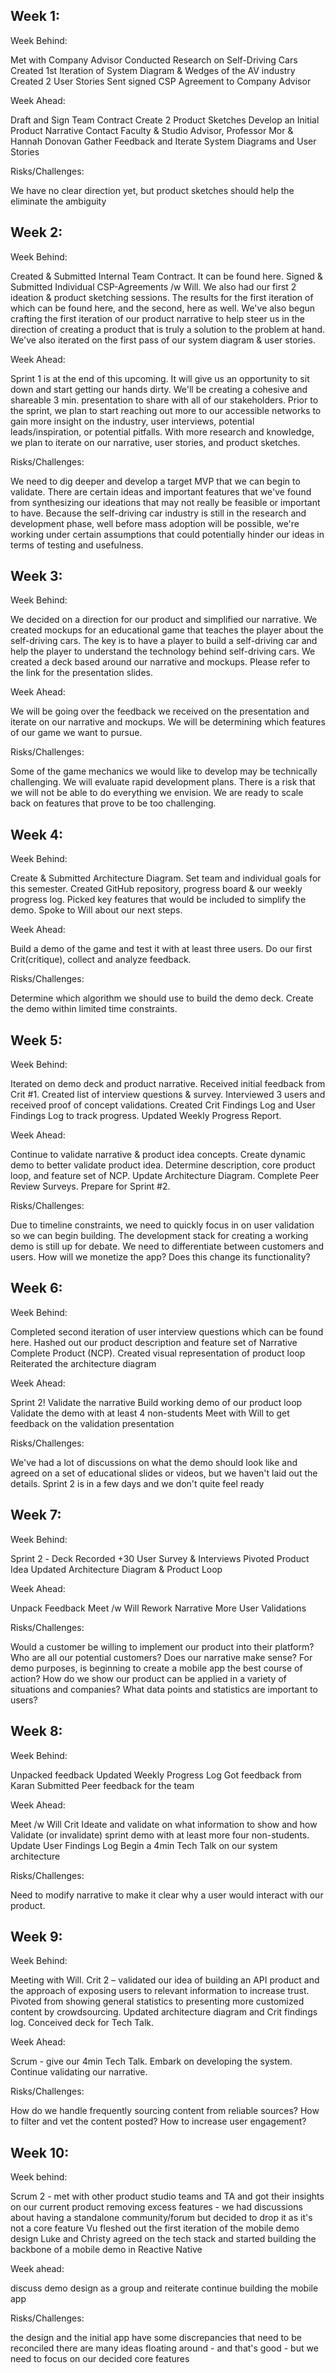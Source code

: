 ## Week 1:

Week Behind:

  Met with Company Advisor
  Conducted Research on Self-Driving Cars
  Created 1st Iteration of System Diagram & Wedges of the AV industry
  Created 2 User Stories
  Sent signed CSP Agreement to Company Advisor

Week Ahead:

  Draft and Sign Team Contract
  Create 2 Product Sketches
  Develop an Initial Product Narrative
  Contact Faculty & Studio Advisor, Professor Mor & Hannah Donovan
  Gather Feedback and Iterate System Diagrams and User Stories

Risks/Challenges:

  We have no clear direction yet, but product sketches should help the eliminate the ambiguity


## Week 2:

Week Behind:

  Created & Submitted Internal Team Contract. It can be found here.
  Signed & Submitted Individual CSP-Agreements /w Will.
  We also had our first 2 ideation & product sketching sessions. The results for the first iteration of which can be found here, and the second, here as well.
  We've also begun crafting the first iteration of our product narrative to help steer us in the direction of creating a product that is truly a solution to the problem at hand.
  We've also iterated on the first pass of our system diagram & user stories.

Week Ahead:

  Sprint 1 is at the end of this upcoming. It will give us an opportunity to sit down and start getting our hands dirty. We'll be creating a cohesive and shareable 3 min. presentation to share with all of our stakeholders.
  Prior to the sprint, we plan to start reaching out more to our accessible networks to gain more insight on the industry, user interviews, potential leads/inspiration, or potential pitfalls.
  With more research and knowledge, we plan to iterate on our narrative, user stories, and product sketches.

Risks/Challenges:

  We need to dig deeper and develop a target MVP that we can begin to validate. There are certain ideas and important features that we've found from synthesizing our ideations that may not really be feasible or important to have.
  Because the self-driving car industry is still in the research and development phase, well before mass adoption will be possible, we're working under certain assumptions that could potentially hinder our ideas in terms of testing and usefulness.


## Week 3:

Week Behind:

  We decided on a direction for our product and simplified our narrative.
  We created mockups for an educational game that teaches the player about the self-driving cars. The key is to have a player to build a self-driving car and help the player to understand the technology behind self-driving cars.
  We created a deck based around our narrative and mockups. Please refer to the link for the presentation slides.

Week Ahead:

  We will be going over the feedback we received on the presentation and iterate on our narrative and mockups.
  We will be determining which features of our game we want to pursue.

Risks/Challenges:

  Some of the game mechanics we would like to develop may be technically challenging. We will evaluate rapid development plans.
  There is a risk that we will not be able to do everything we envision. We are ready to scale back on features that prove to be too challenging.


## Week 4:

Week Behind:

  Create & Submitted Architecture Diagram.
  Set team and individual goals for this semester.
  Created GitHub repository, progress board & our weekly progress log.
  Picked key features that would be included to simplify the demo.
  Spoke to Will about our next steps.


Week Ahead:

  Build a demo of the game and test it with at least three users.
  Do our first Crit(critique), collect and analyze feedback.


Risks/Challenges:

  Determine which algorithm we should use to build the demo deck.
  Create the demo within limited time constraints.


## Week 5:

Week Behind:

  Iterated on demo deck and product narrative.
  Received initial feedback from Crit #1.
  Created list of interview questions & survey.
  Interviewed 3 users and received proof of concept validations.
  Created Crit Findings Log and User Findings Log to track progress.
  Updated Weekly Progress Report.


Week Ahead:

  Continue to validate narrative & product idea concepts.
  Create dynamic demo to better validate product idea.
  Determine description, core product loop, and feature set of NCP.
  Update Architecture Diagram.
  Complete Peer Review Surveys.
  Prepare for Sprint #2.


Risks/Challenges:

  Due to timeline constraints, we need to quickly focus in on user validation so we can begin building.
  The development stack for creating a working demo is still up for debate.
  We need to differentiate between customers and users. How will we monetize the app? Does this change its functionality?

## Week 6:

Week Behind:

  Completed second iteration of user interview questions which can be found here.
  Hashed out our product description and feature set of Narrative Complete Product (NCP).
  Created visual representation of product loop
  Reiterated the architecture diagram

Week Ahead:

  Sprint 2! Validate the narrative
  Build working demo of our product loop
  Validate the demo with at least 4 non-students
  Meet with Will to get feedback on the validation presentation

Risks/Challenges:

  We've had a lot of discussions on what the demo should look like and agreed on a set of educational slides or videos, but we haven't laid out the details.
  Sprint 2 is in a few days and we don't quite feel ready


## Week 7:

Week Behind:

  Sprint 2 ​​- Deck
  Recorded +30 User Survey & Interviews
  Pivoted Product Idea
  Updated Architecture Diagram & Product Loop

Week Ahead:

  Unpack Feedback
  Meet /w Will
  Rework Narrative
  More User Validations

Risks/Challenges:

  Would a customer be willing to implement our product into their platform? Who are all our potential customers?
  Does our narrative make sense?
  For demo purposes, is beginning to create a mobile app the best course of action? How do we show our product can be applied in a variety of situations and companies?
  What data points and statistics are important to users?


## Week 8:

Week Behind:

  Unpacked feedback
  Updated Weekly Progress Log
  Got feedback from Karan
  Submitted Peer feedback for the team

Week Ahead:

  Meet /w Will
  Crit
  Ideate and validate on what information to show and how
  Validate (or invalidate) sprint demo with at least more four non-students.
  Update User Findings Log
  Begin a 4min Tech Talk on our system architecture

Risks/Challenges:

  Need to modify narrative to make it clear why a user would interact with our product.


## Week 9:

Week Behind:

  Meeting with Will.
  Crit 2 – validated our idea of building an API product and the approach of exposing users to relevant information to increase trust.
  Pivoted from showing general statistics to presenting more customized content by crowdsourcing.
  Updated architecture diagram and Crit findings log.
  Conceived deck for Tech Talk.

Week Ahead:

 Scrum - give our 4min Tech Talk.
 Embark on developing the system.
 Continue validating our narrative.

Risks/Challenges:

  How do we handle frequently sourcing content from reliable sources?
  How to filter and vet the content posted?
  How to increase user engagement?


## Week 10:

Week behind:

  Scrum 2 - met with other product studio teams and TA and got their insights on our current product
  removing excess features - we had discussions about having a standalone community/forum but decided to drop it as it's not a core feature
  Vu fleshed out the first iteration of the mobile demo design
  Luke and Christy agreed on the tech stack and started building the backbone of a mobile demo in Reactive Native

Week ahead:

  discuss demo design as a group and reiterate
  continue building the mobile app

Risks/Challenges:

  the design and the initial app have some discrepancies that need to be reconciled
  there are many ideas floating around - and that's good - but we need to focus on our decided core features
